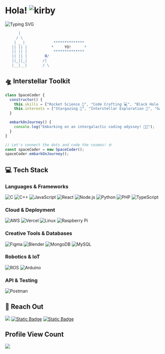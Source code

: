 # Hola! ![kirby](https://github.com/shashankbhosagi/shashankbhosagi/assets/78866224/bc848802-2c44-483e-808c-8e0b511d6d23)
<p align="center">
  
![Typing SVG](https://readme-typing-svg.demolab.com?font=Fira+Code&weight=900&size=26&duration=1500&pause=1000&color=F0F0F0&center=true&random=false&width=900&height=100&lines=I+am+Shashank+Bhosagi+%F0%9F%91%BE;I+love+breaking+things+%F0%9F%94%A8;A+space+enthusiast+%F0%9F%9A%80%F0%9F%8C%8C%E2%9C%A8;Crafting+the+ultimate+OS+%F0%9F%92%BB)

</p>

```mathematica
      |               
     / \  
    | _ |             **************
   || || |           *     YO!      *
   || || |            **************            
   || || |        O/
   ||_||_|       /| 
   |__|__|       / \

```

## 🛸 Interstellar Toolkit

```javascript
class SpaceCoder {
  constructor() {
    this.skills = ["Rocket Science 🚀", "Code Crafting 💻", "Black Hole Navigation ⚫️"];
    this.interests = ["Stargazing 🌌", "Interstellar Exploration 🌠", "Galactic Adventures 🛰️"];
  }

  embarkOnJourney() {
    console.log("Embarking on an intergalactic coding odyssey! 🌌✨");
  }
}

// Let's connect the dots and code the cosmos! 🌐
const spaceCoder = new SpaceCoder();
spaceCoder.embarkOnJourney();

```
## 💻 Tech Stack

### Languages & Frameworks

![C](https://img.shields.io/badge/c-%2300599C.svg?&logo=c&logoColor=white) ![C++](https://img.shields.io/badge/c++-%2300599C.svg?&logo=c%2B%2B&logoColor=white) ![JavaScript](https://img.shields.io/badge/javascript-%23323330.svg?&logo=javascript&logoColor=%23F7DF1E) ![React](https://img.shields.io/badge/react-%2320232a.svg?&logo=react&logoColor=%2361DAFB) ![Node.js](https://img.shields.io/badge/node.js-6DA55F?&logo=node.js&logoColor=white) ![Python](https://img.shields.io/badge/python-%2314354C.svg?&logo=python&logoColor=white) ![PHP](https://img.shields.io/badge/php-%23777BB4.svg?&logo=php&logoColor=white) ![TypeScript](https://img.shields.io/badge/typescript-%23007ACC.svg?&logo=typescript&logoColor=white)

### Cloud & Deployment

![AWS](https://img.shields.io/badge/AWS-%23FF9900.svg?&logo=amazon-aws&logoColor=white) ![Vercel](https://img.shields.io/badge/vercel-%23000000.svg?&logo=vercel&logoColor=white) ![Linux](https://img.shields.io/badge/Linux-FCC624?&logo=linux&logoColor=black) ![Raspberry Pi](https://img.shields.io/badge/-RaspberryPi-C51A4A?&logo=Raspberry-Pi)

### Creative Tools & Databases

![Figma](https://img.shields.io/badge/figma-%23F24E1E.svg?&logo=figma&logoColor=white) ![Blender](https://img.shields.io/badge/blender-%23F5792A.svg?&logo=blender&logoColor=white) ![MongoDB](https://img.shields.io/badge/MongoDB-%234ea94b.svg?&logo=mongodb&logoColor=white) ![MySQL](https://img.shields.io/badge/mysql-%2300758F.svg?&logo=mysql&logoColor=white)

### Robotics & IoT

![ROS](https://img.shields.io/badge/ros-%230A0FF9.svg?&logo=ros&logoColor=white) ![Arduino](https://img.shields.io/badge/arduino-%2300979D.svg?&logo=arduino&logoColor=white)

### API & Testing

![Postman](https://img.shields.io/badge/Postman-FF6C37?&logo=postman&logoColor=white)


## 🚀 Reach Out

[![](https://img.shields.io/badge/linkedin-blue)](https://www.linkedin.com/in/shashank-bhosagi-8b9432206/)
[![Static Badge](https://img.shields.io/badge/twitter-gray)](https://twitter.com/ShashankBhosagi)
[![Static Badge](https://img.shields.io/badge/email-orange)](shashankbhosagi0121@gmail.com)

## Profile View Count
![](https://profile-counter.glitch.me/shashankbhosagi/count.svg)
